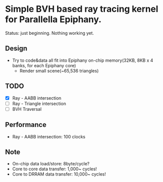 # Simple BVH based ray tracing kernel for Parallella Epiphany.

Status: just beginning. Nothing working yet.

## Design

* Try to code&data all fit into Epiphany on-chip memory(32KB, 8KB x 4 banks, for each Epiphany core)
  * Render small scene(~65,536 triangles)

## TODO

*  [x] Ray - AABB intersection
*  [ ] Ray - Triangle intersection
*  [ ] BVH Traversal

## Performance

* Ray - AABB intersection: 100 clocks
 
## Note

* On-chip data load/store: 8byte/cycle?
* Core to core data transfer: 1,000~ cycles!
* Core to DRRAM data transfer: 10,000~ cycles!
